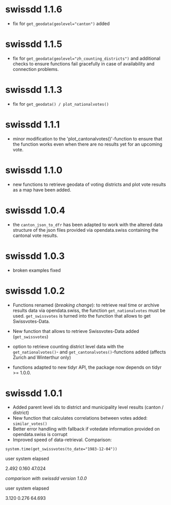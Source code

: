 # swissdd 1.1.6

* fix for `get_geodata(geolevel="canton")` added 

# swissdd 1.1.5

* fix for `get_geodata(geolevel="zh_counting_districts")` and additional checks to ensure functions fail gracefully in case of availability and connection problems.

# swissdd 1.1.3

* fix for `get_geodata() / plot_nationalvotes()`

# swissdd 1.1.1

* minor modification to the 'plot_cantonalvotes()'-function to ensure that the function works even when there are no results yet for an upcoming vote.

# swissdd 1.1.0

* new functions to retrieve geodata of voting districts and plot vote results as a map have been added. 

# swissdd 1.0.4

* the `canton_json_to_dfr` has been adapted to work with the altered data structure of the json files provided via opendata.swiss containing the cantonal vote results.

# swissdd 1.0.3

* broken examples fixed

# swissdd 1.0.2

* Functions renamed (_*breaking change*_): to retrieve real time or archive results data via opendata.swiss, the function `get_nationalvotes` must be used. `get_swissvotes` is turned into the function that allows to get Swissvotes-Data.

* New function that allows to retrieve Swissvotes-Data added (`get_swissvotes`)

* option to retrieve counting district level data with the `get_nationalvotes()`- and `get_cantonalvotes()`-functions added (affects Zurich and Winterthur only)

* functions adapted to new tidyr API, the package now depends on tidyr >= 1.0.0.

# swissdd 1.0.1

* Added parent level ids to district and municipality level results (canton / district)
* New function that calculates correlations between votes added: `similar_votes()`
* Better error handling with fallback if votedate information provided on opendata.swiss is corrupt
* Improved speed of data-retrieval. Comparison:

`system.time(get_swissvotes(to_date="1983-12-04"))` 

user  system elapsed 

2.492   0.160  47.024 

*comparison with swissdd version 1.0.0*

user  system elapsed

3.120   0.276  64.693
